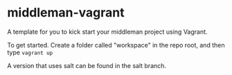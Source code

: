 middleman-vagrant
=================

A template for you to kick start your middleman project using Vagrant.

To get started.  Create a folder called "workspace" in the repo root, and then type `vagrant up`

A version that uses salt can be found in the salt branch.
